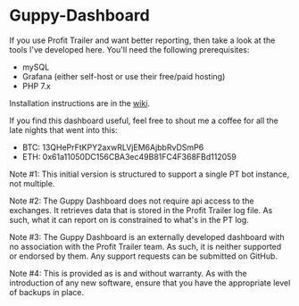 # Guppy-Dashboard

If you use Profit Trailer and want better reporting, then take a look at the tools I've developed here. You'll need the following prerequisites:

- mySQL
- Grafana (either self-host or use their free/paid hosting)
- PHP 7.x

Installation instructions are in the <a href="https://github.com/geeklingo/Guppy-Dashboard/wiki">wiki</a>.

If you find this dashboard useful, feel free to shout me a coffee for all the late nights that went into this:

- BTC: 13QHePrFtKPY2axwRLVjEM6AjbbRvDSmP6
- ETH: 0x61a11050DC156CBA3ec49B81FC4F368FBd112059

Note #1: This initial version is structured to support a single PT bot instance, not multiple.  

Note #2: The Guppy Dashboard does not require api access to the exchanges. It retrieves data that is stored in the Profit Trailer log file. As such, what it can report on is constrained to what's in the PT log.  

Note #3: The Guppy Dashboard is an externally developed dashboard with no association with the Profit Trailer team. As such, it is neither supported or endorsed by them. Any support requests can be submitted on GitHub.  

Note #4: This is provided as is and without warranty. As with the introduction of any new software, ensure that you have the appropriate level of backups in place.

